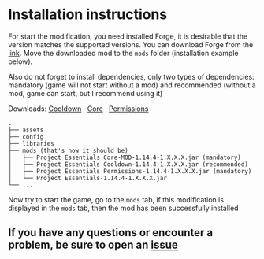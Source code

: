 # Installation instructions

For start the modification, you need installed Forge, it is desirable that the version matches the supported versions. You can download Forge from the [link](https://files.minecraftforge.net/maven/net/minecraftforge/forge/index_1.14.4.html).
Move the downloaded mod to the `mods` folder (installation example below).

Also do not forget to install dependencies, only two types of dependencies: mandatory (game will not start without a mod) and recommended (without a mod, game can start, but I recommend using it)

Downloads: [Cooldown](https://github.com/ProjectEssentials/ProjectEssentials-Cooldown) · [Core](https://github.com/ProjectEssentials/ProjectEssentials-Core) · [Permissions](https://github.com/ProjectEssentials/ProjectEssentials-Permissions)

```none
.
├── assets
├── config
├── libraries
├── mods (that's how it should be)
│   ├── Project Essentials Core-MOD-1.14.4-1.X.X.X.jar (mandatory)
│   ├── Project Essentials Cooldown-1.14.4-1.X.X.X.jar (recommended)
│   ├── Project Essentials Permissions-1.14.4-1.X.X.X.jar (mandatory)
│   └── Project Essentials-1.14.4-1.X.X.X.jar
└── ...
```

Now try to start the game, go to the `mods` tab, if this modification is displayed in the `mods` tab, then the mod has been successfully installed

## If you have any questions or encounter a problem, be sure to open an [issue](https://github.com/ProjectEssentials/ProjectEssentials/issues/new/choose)
